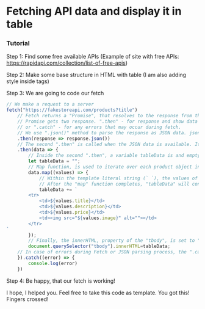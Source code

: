 # Fetching API data and display it in table

### Tutorial

Step 1: Find some free available APIs (Example of site with free
APIs: https://rapidapi.com/collection/list-of-free-apis)

Step 2: Make some base structure in HTML with table (I am also adding style inside tags)

Step 3: We are going to code our fetch

```javascript
// We make a request to a server
fetch("https://fakestoreapi.com/products?title")
    // Fetch returns a "Promise", that resolves to the response from the server
    // Promise gets two response. ".then" - for response and show data from fetch,
    // or ".catch" - for any errors that may occur during fetch.
    // We use ".json()" method to parse the response as JSON data. json() also returns a promise.
    .then(response => response.json())
    // The second ".then" is called when the JSON data is available. It is reciving parsed data, which is an array of objects.
    .then(data => {
        // Inside the second ".then", a variable tableData is and empty string which will be storing the HTML code for creating a table for eacth object.
        let tableData = "";
        // Map function, is used to iterate over each product object in the array (data). For each product, a table row is appended to tableData.
        data.map((values) => {
            // Within the template literal string (` `), the values of objects properties (title, description, price, image) are inserted using ${}.
            // After the "map" function completes, "tableData" will contain HTML code for all the table rows, each representing a product.
            tableData += `
        <tr>
            <td>${values.title}</td>
            <td>${values.description}</td>
            <td>${values.price}</td>
            <td><img src="${values.image}" alt=""></td>
        </tr>
`
        });
        // Finally, the innerHTML, property of the "tbody", is set to "tableData". This updates the content of the table body with the generated rows, effectively rendering the product data in an HTML table.
        document.querySelector("tbody").innerHTML=tableData;
    // In case of errors during Fetch or JSON parsing process, the ".catch" is triggerend and is displaying error in the console.
    }).catch((error) => {
        console.log(error)
    })
```

Step 4: Be happy, that our fetch is working!

I hope, I helped you. Feel free to take this code as template. 
You got this! Fingers crossed!